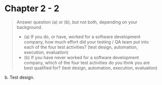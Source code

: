 # Chapter 2 - 2

> Answer question (a) or (b), but not both, depending on your background.
>
> * (a) If you do, or have, worked for a software development company, how much effort did your testing / QA team put into each of the four test activities? (test design, automation, execution, evaluation)
> * (b) If you have never worked for a software development company, which of the four test activities do you think you are best qualified for? (test design, automation, execution, evaluation)

b. Test design.